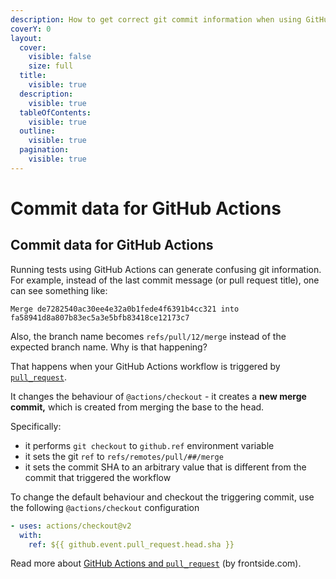 ```yaml
---
description: How to get correct git commit information when using GitHub Actions
coverY: 0
layout:
  cover:
    visible: false
    size: full
  title:
    visible: true
  description:
    visible: true
  tableOfContents:
    visible: true
  outline:
    visible: true
  pagination:
    visible: true
---
```


# Commit data for GitHub Actions

## Commit data for GitHub Actions

Running tests using GitHub Actions can generate confusing git information. For example, instead of the last commit message (or pull request title), one can see something like:

```
Merge de7282540ac30ee4e32a0b1fede4f6391b4cc321 into fa58941d8a807b83ec5a3e5bfb83418ce12173c7
```

Also, the branch name becomes `refs/pull/12/merge` instead of the expected branch name. Why is that happening?

That happens when your GitHub Actions workflow is triggered by [`pull_request`](https://docs.github.com/en/github-ae@latest/actions/using-workflows/events-that-trigger-workflows#pull\_request).

It changes the behaviour of `@actions/checkout` - it creates a **new merge commit,** which is created from merging the base to the head.

Specifically:

* it performs `git checkout` to `github.ref` environment variable
* it sets the git `ref` to `refs/remotes/pull/##/merge`
* it sets the commit SHA to an arbitrary value that is different from the commit that triggered the workflow

To change the default behaviour and checkout the triggering commit, use the following `@actions/checkout` configuration

```yaml
- uses: actions/checkout@v2
  with:
    ref: ${{ github.event.pull_request.head.sha }}
```

Read more about [GitHub Actions and `pull_request`](https://frontside.com/blog/2020-05-26-github-actions-pull\_request/) (by frontside.com).
